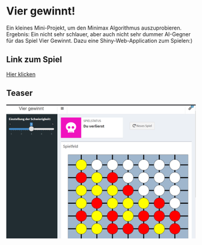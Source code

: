 
<!-- README.md is generated from README.Rmd. Please edit that file -->

# Vier gewinnt\!

Ein kleines Mini-Projekt, um den Minimax Algorithmus auszuprobieren.
Ergebnis: Ein nicht sehr schlauer, aber auch nicht sehr dummer AI-Gegner
für das Spiel Vier Gewinnt. Dazu eine Shiny-Web-Application zum
Spielen:)

## Link zum Spiel

[Hier klicken](https://esommer.shinyapps.io/vier_gewinnt/)

## Teaser

![Screenshot in the Browser](screenshot.png)
